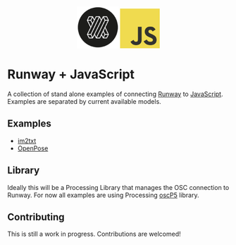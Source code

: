<p align="center">
  <img src="resources/runway_icon.png" width="95">
  <img src="resources/js_icon.png" width="90">
</p>

# Runway + JavaScript

A collection of stand alone examples of connecting [Runway](https://runwayml.com/) to [JavaScript](https://processing.org/).
Examples are separated by current available models.

## Examples

- [im2txt](/im2txt)
- [OpenPose](/openpose)

## Library

Ideally this will be a Processing Library that manages the OSC connection to Runway. For now all examples are using Processing [oscP5](http://www.sojamo.de/libraries/oscP5/) library.

## Contributing

This is still a work in progress. Contributions are welcomed!

